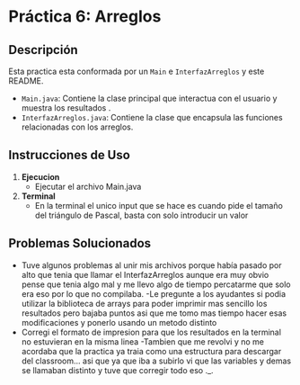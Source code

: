# Práctica 6: Arreglos

## Descripción

Esta practica esta conformada por un `Main` e `InterfazArreglos` y este README.

- `Main.java`: Contiene la clase principal que interactua con el usuario y muestra los resultados .
- `InterfazArreglos.java`: Contiene la clase que encapsula las funciones relacionadas con los arreglos.

## Instrucciones de Uso

1. **Ejecucion** 
    - Ejecutar el archivo Main.java 
2. **Terminal**
    - En la terminal el unico input que se hace es cuando pide el tamaño del triángulo de Pascal, basta con solo introducir un valor

## Problemas Solucionados

- Tuve algunos problemas al unir mis archivos porque había pasado por alto que tenia que llamar el InterfazArreglos aunque era muy obvio pense que tenia algo mal y me llevo algo de tiempo percatarme que solo era eso por lo que no compilaba.
-Le pregunte a los ayudantes si podia utilizar la biblioteca de arrays para poder imprimir mas sencillo los resultados pero bajaba puntos asi que me tomo mas tiempo hacer esas modificaciones y ponerlo usando un metodo distinto
- Corregi el formato de impresion para que los resultados en la terminal no estuvieran en la misma linea
-Tambien que me revolvi y no me acordaba que la practica ya traia como una estructura para descargar del classroom... asi que ya que iba a subirlo vi que las variables y demas se llamaban distinto y tuve que corregir todo eso ._.